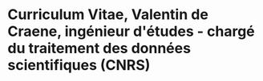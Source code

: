 # Curriculum Vitae, Valentin de Craene, ingénieur d'études - chargé du traitement des données scientifiques (CNRS)
